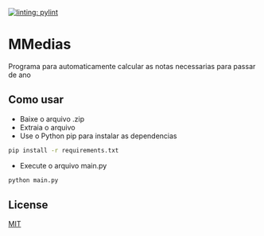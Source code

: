 [![linting: pylint](https://img.shields.io/badge/linting-pylint-yellowgreen)](https://github.com/pylint-dev/pylint)


# MMedias
Programa para automaticamente calcular as notas necessarias para passar de ano
## Como usar
- Baixe o arquivo .zip
- Extraia o arquivo
- Use o Python pip para instalar as dependencias
```bash
pip install -r requirements.txt
```
- Execute o arquivo main.py
```bash
python main.py
```

## License

[MIT](https://choosealicense.com/licenses/mit/)